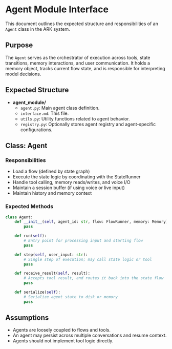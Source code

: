 # Agent Module Interface

This document outlines the expected structure and responsibilities of an `Agent` class in the ARK system.

## Purpose

The `Agent` serves as the orchestrator of execution across tools, state transitions, memory interactions, and user communication. It holds a memory object, tracks current flow state, and is responsible for interpreting model decisions.

## Expected Structure

- **agent_module/**
  - `agent.py`: Main agent class definition.
  - `interface.md`: This file.
  - `utils.py`: Utility functions related to agent behavior.
  - `registry.py`: Optionally stores agent registry and agent-specific configurations.

## Class: Agent

### Responsibilities
- Load a flow (defined by state graph)
- Execute the state logic by coordinating with the StateRunner
- Handle tool calling, memory reads/writes, and voice I/O
- Maintain a session buffer (if using voice or live input)
- Maintain history and memory context

### Expected Methods

```python
class Agent:
    def __init__(self, agent_id: str, flow: FlowRunner, memory: Memory):
        pass

    def run(self):
        # Entry point for processing input and starting flow
        pass

    def step(self, user_input: str):
        # Single step of execution; may call state logic or tool
        pass

    def receive_result(self, result):
        # Accepts tool result, and routes it back into the state flow
        pass

    def serialize(self):
        # Serialize agent state to disk or memory
        pass
```

## Assumptions

- Agents are loosely coupled to flows and tools.
- An agent may persist across multiple conversations and resume context.
- Agents should not implement tool logic directly.